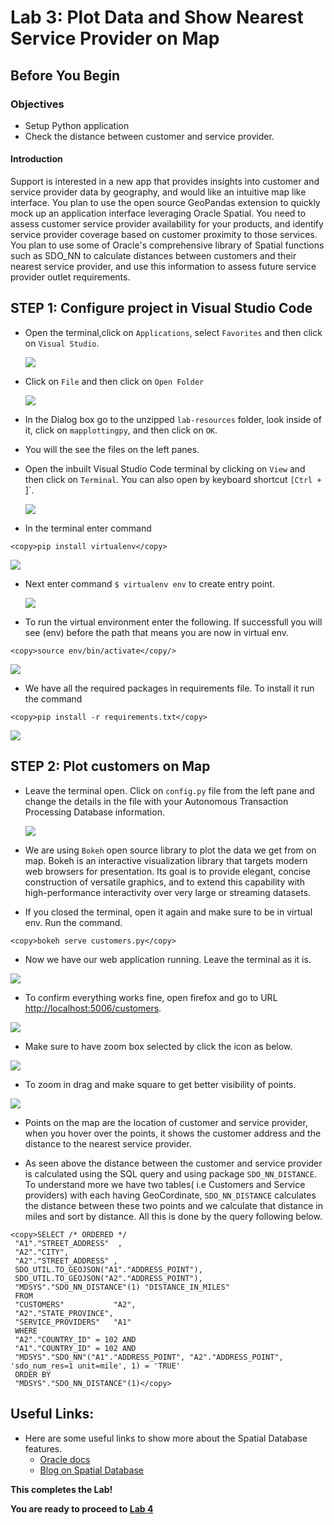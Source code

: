 # Lab 3: Plot Data and Show Nearest Service Provider on Map

## Before You Begin
### Objectives
- Setup Python application 
- Check the distance between customer and service provider.

#### Introduction

Support is interested in a new app that provides insights into customer and service provider data by geography, and would like an intuitive map like interface.  You plan to use the open source GeoPandas extension to quickly mock up an application interface leveraging Oracle Spatial.  You need to assess customer service provider availability for your products, and identify service provider coverage based on customer proximity to those services.  You plan to use some of Oracle's comprehensive library of Spatial functions such as SDO_NN to calculate distances between customers and their nearest service provider, and use this information to assess future service provider outlet requirements.

## **STEP 1:** Configure project in Visual Studio Code

- Open the terminal,click on `Applications`, select `Favorites` and then click on `Visual Studio`.

  ![](images/2/1-1.png " ")

- Click on `File` and then click on `Open Folder` 

  ![](images/2/1.png " ")

-  In the Dialog box go to the unzipped `lab-resources` folder, look inside of it, click on `mapplottingpy`, and then click on `OK`.

- You will the see the files on the left panes.

- Open the inbuilt Visual Studio Code terminal by clicking on `View` and then click on `Terminal`. You can also open by keyboard shortcut `[Ctrl + `]`.

  ![](images/2/4.png " ")

- In the terminal enter command 
```
<copy>pip install virtualenv</copy>
```

  ![](images/2/5.png " ")

- Next enter command `$ virtualenv env` to create entry point.

  ![](images/2/6.png " ")

- To run the virtual environment enter the following.  If successfull you will see (env) before the path that means you are now in virtual env.
```
<copy>source env/bin/activate</copy/>
```

  ![](images/2/7.png " ")

- We have all the required packages in requirements file. To install it run the command
```
<copy>pip install -r requirements.txt</copy>
```

  ![](images/2/8.png " ")

## **STEP 2:** Plot customers on Map

- Leave the terminal open. Click on `config.py` file from the left pane and change the details in the file with your Autonomous Transaction Processing Database information.

    ![](images/200/9.png " ")

- We are using `Bokeh` open source library to plot the data we get from  on map. Bokeh is an interactive visualization library that targets modern web browsers for presentation. Its goal is to provide elegant, concise construction of versatile graphics, and to extend this capability with high-performance interactivity over very large or streaming datasets.

- If you closed the terminal, open it again and make sure to be in virtual env. Run the command.
 ```  
<copy>bokeh serve customers.py</copy>
```
 
- Now we have our web application running. Leave the terminal as it is.

 ![](images/3/3.png " ")

- To confirm everything works fine, open firefox and go to URL [http://localhost:5006/customers](http://localhost:5006/customers).
    
 ![](images/3/1.png " ")

- Make sure to have zoom box selected by click the icon as below.

 ![](images/3/2.png " ")

- To zoom in drag and make square to get  better visibility of points.

 ![](images/3/map.gif)

- Points on the map are the location of customer and service provider, when you hover over the points, it shows the customer address and the distance to the nearest service provider.

-  As seen above the distance between the customer and service provider is calculated using the SQL query and using package `SDO_NN_DISTANCE`. To understand more we have two tables( i.e Customers and Service providers) with each having GeoCordinate, `SDO_NN_DISTANCE` calculates the distance between these two points and we calculate that distance in miles and sort by distance. All this is done by the query following below.
``` 
<copy>SELECT /* ORDERED */
 "A1"."STREET_ADDRESS"  ,
 "A2"."CITY",
 "A2"."STREET_ADDRESS" ,
 SDO_UTIL.TO_GEOJSON("A1"."ADDRESS_POINT"),
 SDO_UTIL.TO_GEOJSON("A2"."ADDRESS_POINT"),
 "MDSYS"."SDO_NN_DISTANCE"(1) "DISTANCE_IN_MILES"
 FROM
 "CUSTOMERS"           "A2",
 "A2"."STATE_PROVINCE",
 "SERVICE_PROVIDERS"   "A1"
 WHERE
 "A2"."COUNTRY_ID" = 102 AND 
 "A1"."COUNTRY_ID" = 102 AND
 "MDSYS"."SDO_NN"("A1"."ADDRESS_POINT", "A2"."ADDRESS_POINT", 'sdo_num_res=1 unit=mile', 1) = 'TRUE'
 ORDER BY
 "MDSYS"."SDO_NN_DISTANCE"(1)</copy>
 ```

## **Useful Links:**
- Here are some useful links to show more about the Spatial Database features.
    - [Oracle docs](https://docs.oracle.com/database/121/SPATL/sdo_nn.htm#SPATL1032)
    - [Blog on Spatial Database](https://blogs.oracle.com/oraclespatial/spatial-with-python-and-geopandas-made-easy-with-cx_oracle)

**This completes the Lab!**

**You are ready to proceed to [Lab 4](4.md)**